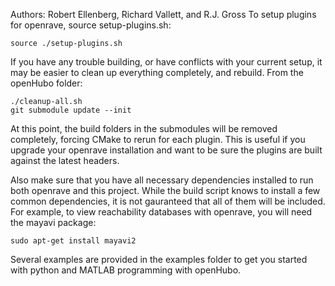 Authors: Robert Ellenberg, Richard Vallett, and R.J. Gross
To setup plugins for openrave, source setup-plugins.sh:

    source ./setup-plugins.sh

If you have any trouble building, or have conflicts with your current setup,
it may be easier to clean up everything completely, and rebuild. From the
openHubo folder:

    ./cleanup-all.sh
    git submodule update --init

At this point, the build folders in the submodules will be removed completely,
forcing CMake to rerun for each plugin. This is useful if you upgrade your
openrave installation and want to be sure the plugins are built against the
latest headers.

Also make sure that you have all necessary dependencies installed to run both
openrave and this project. While the build script knows to install a few common
dependencies, it is not gauranteed that all of them will be included. For
example, to view reachability databases with openrave, you will need the mayavi
package:

    sudo apt-get install mayavi2

Several examples are provided in the examples folder to get you started with
python and MATLAB programming with openHubo.

